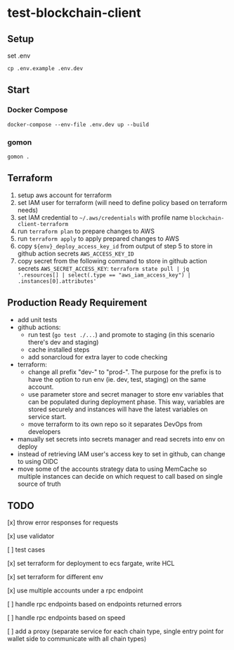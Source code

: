 # test-blockchain-client

## Setup

set .env
```
cp .env.example .env.dev
```

## Start

### Docker Compose

```
docker-compose --env-file .env.dev up --build
```

### gomon

```
gomon .
```

## Terraform

1. setup aws account for terraform
2. set IAM user for terraform (will need to define policy based on terraform needs)
3. set IAM credential to `~/.aws/credentials` with profile name `blockchain-client-terraform`
4. run `terraform plan` to prepare changes to AWS
5. run `terraform apply` to apply prepared changes to AWS
6. copy `${env}_deploy_access_key_id` from output of step 5 to store in github action secrets `AWS_ACCESS_KEY_ID`
7. copy secret from the following command to store in github action secrets `AWS_SECRET_ACCESS_KEY`: `terraform state pull | jq '.resources[] | select(.type == "aws_iam_access_key") | .instances[0].attributes'`

## Production Ready Requirement

- add unit tests
- github actions:
  - run test (`go test ./...`) and promote to staging (in this scenario there's dev and staging)
  - cache installed steps
  - add sonarcloud for extra layer to code checking
- terraform:
  - change all prefix "dev-" to "prod-". The purpose for the prefix is to have the option to run env (ie. dev, test, staging) on the same account.
  - use parameter store and secret manager to store env variables that can be populated during deployment phase. This way, variables are stored securely and instances will have the latest variables on service start.
  - move terraform to its own repo so it separates DevOps from developers
- manually set secrets into secrets manager and read secrets into env on deploy
- instead of retrieving IAM user's access key to set in github, can change to using OIDC
- move some of the accounts strategy data to using MemCache so multiple instances can decide on which request to call based on single source of truth

## TODO

[x] throw error responses for requests

[x] use validator

[ ] test cases

[x] set terraform for deployment to ecs fargate, write HCL

[x] set terraform for different env

[x] use multiple accounts under a rpc endpoint

[ ] handle rpc endpoints based on endpoints returned errors

[ ] handle rpc endpoints based on speed

[ ] add a proxy (separate service for each chain type, single entry point for wallet side to communicate with all chain types)